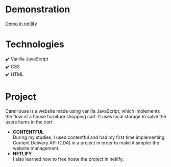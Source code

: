# Demonstration
[Demo in netlify](https://carehouse.netlify.app)

# Technologies
:heavy_check_mark: Vanilla JavaScript\
:heavy_check_mark: CSS\
:heavy_check_mark: HTML

# Project
CareHouse is a website made using vanilla JavaScript, which implements the flow of a house furniture shopping cart.
It uses local storage to salve the users items in the cart.
* **CONTENTFUL**\
During my studies, I used contentful and had my first time implementing Content Delivery API (CDA) in a project in order to make it simpler the website management.
* **NETLIFY**\
I also learned how to free hoste the project in netlify.
